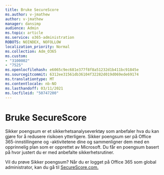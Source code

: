 ```yaml
---
title: Bruke SecureScore
ms.author: v-jmathew
author: v-jmathew
manager: dansimp
audience: Admin
ms.topic: article
ms.service: o365-administration
ROBOTS: NOINDEX, NOFOLLOW
localization_priority: Normal
ms.collection: Adm_O365
ms.custom:
- "3100002"
- "7525"
ms.openlocfilehash: e6065c9ec681e377f8f8a51232d1b411bc91845e
ms.sourcegitcommit: 6312ee31561db36104f32282d019d069ede69174
ms.translationtype: MT
ms.contentlocale: nb-NO
ms.lasthandoff: 03/11/2021
ms.locfileid: "50747200"
---
```

# <a name="use-securescore"></a>Bruke SecureScore

Sikker poengsum er et sikkerhetsanalyseverktøy som anbefaler hva du kan gjøre for å redusere risikoen ytterligere. Sikker poengsum ser på Office 365-innstillingene og -aktivitetene dine og sammenligner dem med en opprinnelig plan som er opprettet av Microsoft. Du får en poengsum basert på hvor justert du er med anbefalte sikkerhetsrutiner.

Vil du prøve Sikker poengsum? Når du er logget på Office 365 som global administrator, kan du gå til [SecureScore.com.](https://securescore.office.com/)
